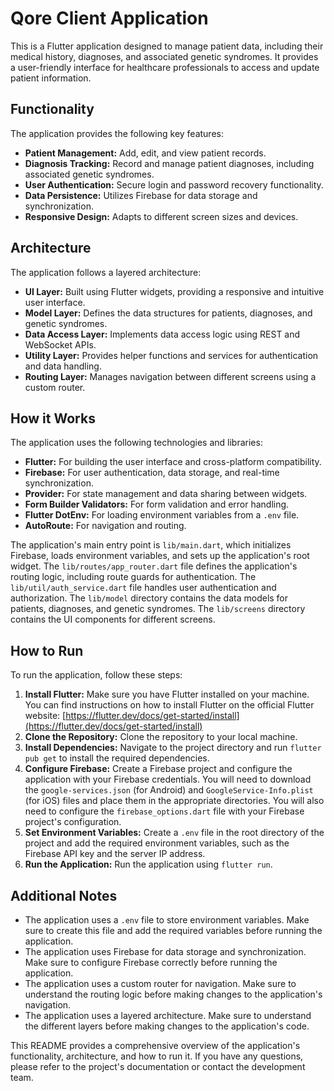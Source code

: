 # Qore Client Application

This is a Flutter application designed to manage patient data, including their medical history, diagnoses, and associated genetic syndromes. It provides a user-friendly interface for healthcare professionals to access and update patient information.

## Functionality

The application provides the following key features:

*   **Patient Management:** Add, edit, and view patient records.
*   **Diagnosis Tracking:** Record and manage patient diagnoses, including associated genetic syndromes.
*   **User Authentication:** Secure login and password recovery functionality.
*   **Data Persistence:** Utilizes Firebase for data storage and synchronization.
*   **Responsive Design:** Adapts to different screen sizes and devices.

## Architecture

The application follows a layered architecture:

*   **UI Layer:** Built using Flutter widgets, providing a responsive and intuitive user interface.
*   **Model Layer:** Defines the data structures for patients, diagnoses, and genetic syndromes.
*   **Data Access Layer:** Implements data access logic using REST and WebSocket APIs.
*   **Utility Layer:** Provides helper functions and services for authentication and data handling.
*   **Routing Layer:** Manages navigation between different screens using a custom router.

## How it Works

The application uses the following technologies and libraries:

*   **Flutter:** For building the user interface and cross-platform compatibility.
*   **Firebase:** For user authentication, data storage, and real-time synchronization.
*   **Provider:** For state management and data sharing between widgets.
*   **Form Builder Validators:** For form validation and error handling.
*   **Flutter DotEnv:** For loading environment variables from a `.env` file.
*   **AutoRoute:** For navigation and routing.

The application's main entry point is `lib/main.dart`, which initializes Firebase, loads environment variables, and sets up the application's root widget. The `lib/routes/app_router.dart` file defines the application's routing logic, including route guards for authentication. The `lib/util/auth_service.dart` file handles user authentication and authorization. The `lib/model` directory contains the data models for patients, diagnoses, and genetic syndromes. The `lib/screens` directory contains the UI components for different screens.

## How to Run

To run the application, follow these steps:

1.  **Install Flutter:** Make sure you have Flutter installed on your machine. You can find instructions on how to install Flutter on the official Flutter website: [https://flutter.dev/docs/get-started/install](https://flutter.dev/docs/get-started/install)
2.  **Clone the Repository:** Clone the repository to your local machine.
3.  **Install Dependencies:** Navigate to the project directory and run `flutter pub get` to install the required dependencies.
4.  **Configure Firebase:** Create a Firebase project and configure the application with your Firebase credentials. You will need to download the `google-services.json` (for Android) and `GoogleService-Info.plist` (for iOS) files and place them in the appropriate directories. You will also need to configure the `firebase_options.dart` file with your Firebase project's configuration.
5.  **Set Environment Variables:** Create a `.env` file in the root directory of the project and add the required environment variables, such as the Firebase API key and the server IP address.
6.  **Run the Application:** Run the application using `flutter run`.

## Additional Notes

*   The application uses a `.env` file to store environment variables. Make sure to create this file and add the required variables before running the application.
*   The application uses Firebase for data storage and synchronization. Make sure to configure Firebase correctly before running the application.
*   The application uses a custom router for navigation. Make sure to understand the routing logic before making changes to the application's navigation.
*   The application uses a layered architecture. Make sure to understand the different layers before making changes to the application's code.

This README provides a comprehensive overview of the application's functionality, architecture, and how to run it. If you have any questions, please refer to the project's documentation or contact the development team.
